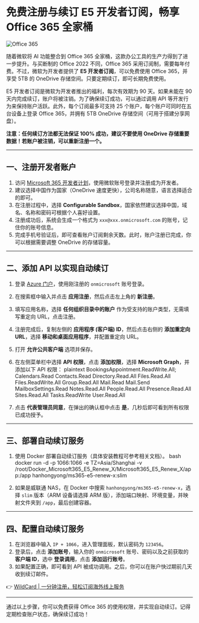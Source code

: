 # 免费注册与续订 E5 开发者订阅，畅享 Office 365 全家桶

![Office 365](https://bbtdd.com/img/37938180437.webp)

随着微软将 AI 功能整合到 Office 365 全家桶，这款办公工具的生产力得到了进一步提升。与买断制的 Office 2022 不同，Office 365 采用订阅制，需要每年付费。不过，微软为开发者提供了 **E5 开发者订阅**，可以免费使用 Office 365，并享受 5TB 的 OneDrive 存储空间。只要定期续订，即可长期免费使用。

E5 开发者订阅是微软为开发者推出的福利，每次有效期为 90 天。如果未能在 90 天内完成续订，账户将被注销。为了确保续订成功，可以通过调用 API 等开发行为来保持账户活跃。此外，每个订阅最多可支持 25 个账户，每个账户可同时在五台设备上登录 Office 365，并拥有 5TB OneDrive 存储空间（可用于搭建分享网盘）。

**注意：任何续订方法都无法保证 100% 成功，建议不要使用 OneDrive 存储重要数据！若账户被注销，可以重新注册一个。**

---

## 一、注册开发者账户

1. 访问 [Microsoft 365 开发者计划](https://developer.microsoft.com/en-us/microsoft-365/dev-program)，使用微软账号登录并注册成为开发者。
2. 建议选择中国作为国家（OneDrive 速度更快），公司名称随意，语言选择适合的即可。
3. 在注册过程中，选择 **Configurable Sandbox**，国家依然建议选择中国，域名、名称和密码可根据个人喜好设置。
4. 注册成功后，系统会生成一个格式为 `xxx@xxx.onmicrosoft.com` 的账号，记住你的账号信息。
5. 完成手机号验证后，即可查看账户订阅剩余天数。此时，账户注册已完成，你可以根据需要调整 OneDrive 的存储容量。

---

## 二、添加 API 以实现自动续订

1. 登录 [Azure 门户](https://portal.azure.com/#home)，使用刚注册的 `onmicrosoft` 账号登录。
2. 在搜索框中输入并点击 **应用注册**，然后点击左上角的 **新注册**。
3. 填写应用名称，选择 **任何组织目录中的账户** 作为受支持的账户类型，无需填写重定向 URL，点击注册。
4. 注册完成后，复制左侧的 **应用程序 (客户端) ID**，然后点击右侧的 **添加重定向 URL**，选择 **移动和桌面应用程序**，并配置重定向 URL。
5. 打开 **允许公共客户端** 选项并保存。
6. 在左侧菜单栏中选择 **API 权限**，点击 **添加权限**，选择 **Microsoft Graph**，并添加以下 API 权限：
   plaintext
   BookingsAppointment.ReadWrite.All;
   Calendars.Read
   Contacts.Read
   Directory.Read.All
   Files.Read.All
   Files.ReadWrite.All
   Group.Read.All
   Mail.Read
   Mail.Send
   MailboxSettings.Read
   Notes.Read.All
   People.Read.All
   Presence.Read.All
   Sites.Read.All
   Tasks.ReadWrite 
   User.Read.All
   
7. 点击 **代表管理员同意**，在弹出的确认框中点击 **是**，几秒后即可看到所有权限已成功授予。

---

## 三、部署自动续订服务

1. 使用 Docker 部署自动续订服务（具体安装教程可参考相关文档）。
   bash
   docker run -d -p 1066:1066 -e TZ=Asia/Shanghai -v /root/Docker_Microsoft365_E5_Renew_X/Microsoft365_E5_Renew_X/app:/app hanhongyong/ms365-e5-renew-x:slim
   
2. 如果是威联通 NAS，在 Docker 中搜索 `hanhongyong/ms365-e5-renew-x`，选择 `slim` 版本（ARM 设备请选择 ARM 版），添加端口映射、环境变量，并映射文件夹到 `/app`，最后创建容器。

---

## 四、配置自动续订服务

1. 在浏览器中输入 `IP + 1066`，进入管理面板，默认密码为 `123456`。
2. 登录后，点击 **添加账号**，输入你的 `onmicrosoft` 账号、密码以及之前获取的 **客户端 ID**，选中 **登录调用**，点击 **添加运行账号**。
3. 如果配置正确，即可看到 API 被成功调用。之后，你可以在账户快过期前几天收到续订邮件。

👉 [WildCard | 一分钟注册，轻松订阅海外线上服务](https://bbtdd.com/WildCard)

---

通过以上步骤，你可以免费获得 Office 365 的使用权限，并实现自动续订。记得定期检查账户状态，确保续订成功！